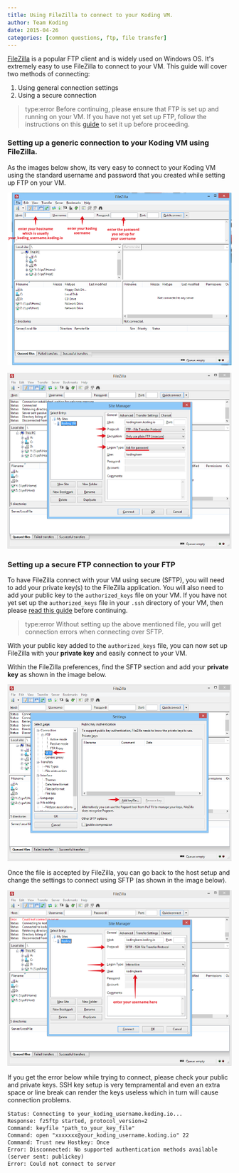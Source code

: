 ```yaml
---
title: Using FileZilla to connect to your Koding VM.
author: Team Koding
date: 2015-04-26
categories: [common questions, ftp, file transfer]
---
```


[FileZilla](https://filezilla-project.org/) is a popular FTP client and is widely used
on Windows OS. It's extremely easy to use FileZilla to connect to your VM. This guide
will cover two methods of connecting:
1. Using general connection settings
2. Using a secure connection

> type:error
> Before continuing, please ensure that FTP is set up and running on your VM. If you 
> have not yet set up FTP, follow the instructions on this [guide](http://learn.koding.com/guides/setting-up-ftp-on-koding/) to set it up before
> proceeding.

### Setting up a generic connection to your Koding VM using FileZilla.

As the images below show, its very easy to connect to your Koding VM using the standard
username and password that you created while setting up FTP on your VM.

![pic 1](filezilla1.png)

![pic 2](filezilla2.png)

### Setting up a secure FTP connection to your FTP
To have FileZilla connect with your VM using secure (SFTP), you will need to add your
private key(s) to the FileZilla application. You will also need to add your public key
to the `authorized_keys` file on your VM. If you have not yet set up the
`authorized_keys` file in your `.ssh` directory of your VM, then please [read this guide](http://learn.koding.com/guides/ssh-into-your-vm/#adding-to-your-authorized-keys) before continuing.
> type:error
> Without setting up the above mentioned file, you will get
> connection errors when connecting over SFTP.

With your public key added to the `authorized_keys` file, you can now set up
FileZilla with your **private key** and easily connect to your VM.

Within the FileZilla preferences, find the SFTP section and add your **private key** as
shown in the image below.

![pic 3](filezilla3.png)

Once the file is accepted by FileZilla, you can go back to the host setup and change the settings
to connect using SFTP (as shown in the image below).

![pic 4](filezilla4.png)

If you get the error below while trying to connect, please check your public and private keys. 
SSH key setup is very tempramental and even an extra space or line break can render the keys useless
which in turn will cause connection problems.
```
Status: Connecting to your_koding_username.koding.io...
Response: fzSftp started, protocol_version=2
Command: keyfile "path_to_your_key_file"
Command: open "xxxxxxx@your_koding_username.koding.io" 22
Command: Trust new Hostkey: Once
Error: Disconnected: No supported authentication methods available (server sent: publickey)
Error: Could not connect to server
```